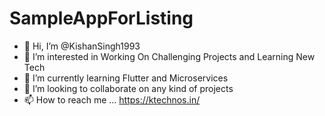 # SampleAppForListing

- 👋 Hi, I’m @KishanSingh1993
- 👀 I’m interested in Working On Challenging Projects and Learning New Tech
- 🌱 I’m currently learning Flutter and Microservices
- 💞️ I’m looking to collaborate on any kind of projects
- 📫 How to reach me ... https://ktechnos.in/ 
